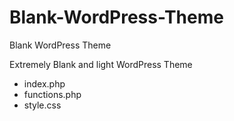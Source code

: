 # Blank-WordPress-Theme
Blank WordPress Theme

Extremely Blank and light WordPress Theme

- index.php
- functions.php
- style.css


